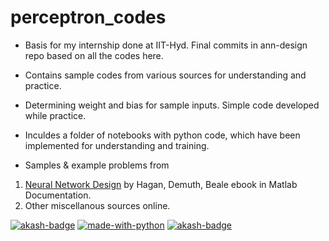# perceptron_codes
* Basis for my internship done at IIT-Hyd. Final commits in ann-design repo based on all the codes here.
* Contains sample codes from various sources for understanding and practice.
* Determining weight and bias for sample inputs. Simple code developed while practice.
* Inculdes a folder of notebooks with python code, which have been implemented for understanding and training.

* Samples & example problems from
1. [Neural Network Design](http://hagan.okstate.edu/nnd.html) by Hagan, Demuth, Beale ebook in Matlab Documentation.
2. Other miscellanous sources online.

[![akash-badge](https://img.shields.io/badge/made%20with-MATLAB-orange.svg)](https://github.com/gvsakash/ann-design) [![made-with-python](https://img.shields.io/badge/Made%20with-Python-1f425f.svg)](https://www.python.org/) [![akash-badge](https://img.shields.io/badge/tried%20and%20tested-Akash-brightgreen.svg)](https://github.com/gvsakash/)

